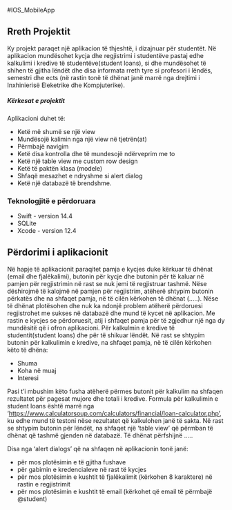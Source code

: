 
#IOS_MobileApp
## Rreth Projektit

Ky projekt paraqet një aplikacion të thjeshtë, i dizajnuar për studentët. Në aplikacion mundësohet kycja dhe regjistrimi i studentëve pastaj edhe kalkulimi i kredive të studentëve(student loans), si dhe mundësohet të shihen të gjitha lëndët dhe disa informata rreth tyre si profesori i lëndës, semestri dhe ects (në rastin tonë të dhënat janë marrë nga drejtimi i Inxhinierisë Eleketrike dhe Kompjuterike).

##### Kërkesat e projektit
Aplikacioni duhet të: 
- Ketë më shumë se një view
- Mundësojë kalimin nga një view në tjetrën(at)
- Përmbajë navigim
- Ketë disa kontrolla dhe të mundesojë ndërveprim me to
- Ketë një table view me custom row design
- Ketë të paktën klasa (modele)
- Shfaqë mesazhet e ndryshme si alert dialog
- Ketë një databazë të brendshme.

### Teknologjitë e përdoruara
- Swift - version 14.4
- SQLite
- Xcode - version 12.4

## Përdorimi i aplikacionit
Në hapje të aplikacionit paraqitet pamja e kycjes duke kërkuar të dhënat (email dhe fjalëkalimi), butonin për kycje dhe butonin për të kaluar në pamjen për regjistrimin në rast se nuk jemi të regjistruar tashmë. 
Nëse dëshirojmë të kalojmë në pamjen për regjistrim, atëherë shtypim butonin përkatës dhe na shfaqet pamja, në të cilën kërkohen të dhënat (.....). Nëse të dhënat plotësohen dhe nuk ka ndonjë problem atëherë përdoruesi regjistrohet me sukses në databazë dhe mund të kycet në aplikacion. 
Me rastin e kycjes se përdoruesit, atij i shfaqet pamja për të zgjedhur një nga dy mundësitë që i ofron aplikacioni. Për kalkulmin e kredive të studentit(student loans) dhe për të shikuar lëndët.
Në rast se shtypim butonin për kalkulimin e kredive, na shfaqet pamja, në të cilën kërkohen këto të dhëna: 
-	Shuma
-	Koha në muaj
-	Interesi

Pasi t’i mbushim këto fusha atëherë përmes butonit për kalkulim na shfaqen rezultatet për pagesat mujore dhe totali i kredive. Formula për kalkulimin e student loans është marrë nga ‘https://www.calculatorsoup.com/calculators/financial/loan-calculator.php’, ku edhe mund të testoni nëse rezultatet që kalkulohen janë të sakta.
Në rast se shtypim butonin për lëndët, na shfaqet një ‘table view’ që përmban të dhënat që tashmë gjenden në databazë. Të dhënat përfshijnë .....

Disa nga ‘alert dialogs’ që na shfaqen në aplikacionin tonë janë:
-	për mos plotësimin e të gjitha fushave 
-	për gabimin e kredencialeve në rast të kycjes
-	për mos plotësimin e kushtit të fjalëkalimit (kërkohen 8 karaktere) në rastin e regjistrimit
-	për mos plotësimin e kushtit të email (kërkohet që email të përmbajë @student)
